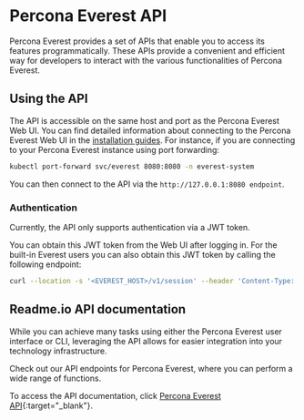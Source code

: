 # Percona Everest API

Percona Everest provides a set of APIs that enable you to access its features programmatically. These APIs provide a convenient and efficient way for developers to interact with the various functionalities of Percona Everest. 

## Using the API

The API is accessible on the same host and port as the Percona Everest Web UI. You can find detailed information about connecting to the Percona Everest Web UI in the [installation guides](install/installEverest). For instance, if you are connecting to your Percona Everest instance using port forwarding:

```sh
kubectl port-forward svc/everest 8080:8080 -n everest-system
```

You can then connect to the API via the `http://127.0.0.1:8080 endpoint`.

### Authentication

Currently, the API only supports authentication via a JWT token. 

You can obtain this JWT token from the Web UI after logging in. For the built-in Everest users you can also obtain this JWT token by calling the following endpoint:

```sh
curl --location -s '<EVEREST_HOST>/v1/session' --header 'Content-Type: application/json' --data '{"username": "<YOUR_USERNAME>","password": "<YOUR_PASSWORD>"}' | jq -r .token
```



## Readme.io API documentation

While you can achieve many tasks using either the Percona Everest user interface or CLI, leveraging the API allows for easier integration into your technology infrastructure.

Check out our API endpoints for Percona Everest, where you can perform a wide range of functions.

To access the API documentation, click [Percona Everest API](https://percona-everest.readme.io/){:target="_blank"}.


